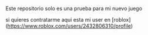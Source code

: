 Este repositorio solo es una prueba para mi nuevo juego 

si quieres contratarme aqui esta mi user en [roblox]
(https://www.roblox.com/users/2432806310/profile)